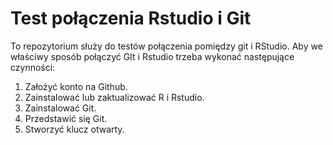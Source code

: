 # Test połączenia Rstudio i Git

To repozytorium służy do testów połączenia pomiędzy git i RStudio. Aby we właściwy sposób połączyć GIt i Rstudio trzeba wykonać następujące czynności:

1.  Założyć konto na Github.
2.  Zainstalować lub zaktualizować R i Rstudio.
3.  Zainstalować Git.
4.  Przedstawić się Git.
5.  Stworzyć klucz otwarty.
